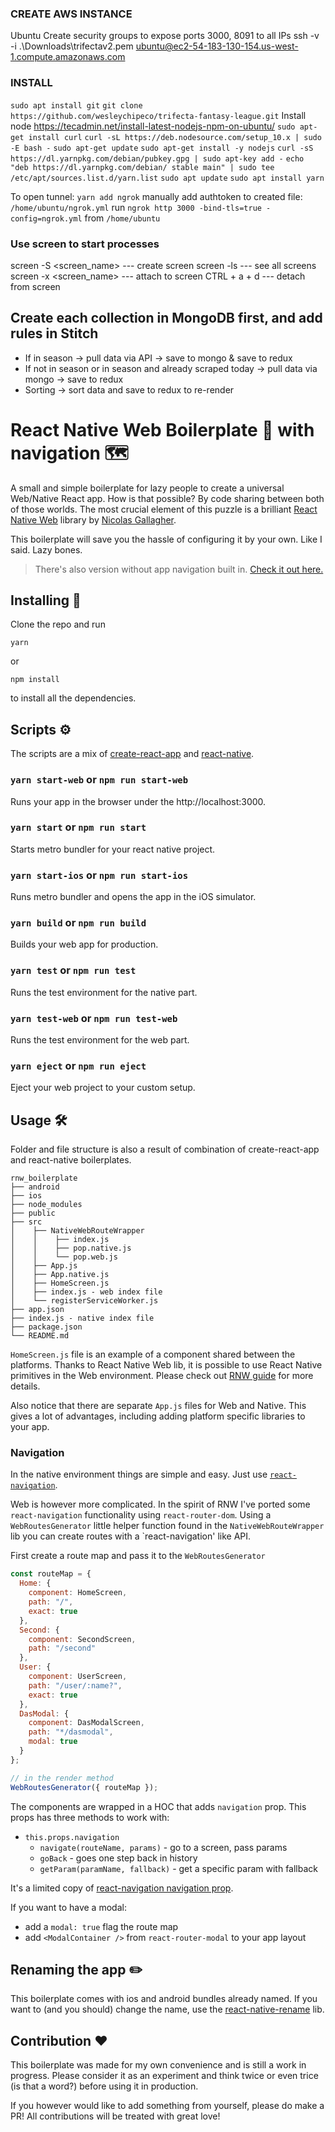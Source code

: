 ### CREATE AWS INSTANCE
Ubuntu
Create security groups to expose ports 3000, 8091 to all IPs
ssh -v -i .\Downloads\trifectav2.pem ubuntu@ec2-54-183-130-154.us-west-1.compute.amazonaws.com

### INSTALL
`sudo apt install git`
`git clone https://github.com/wesleychipeco/trifecta-fantasy-league.git`
Install node https://tecadmin.net/install-latest-nodejs-npm-on-ubuntu/
`sudo apt-get install curl`
`curl -sL https://deb.nodesource.com/setup_10.x | sudo -E bash -`
`sudo apt-get update`
`sudo apt-get install -y nodejs`
`curl -sS https://dl.yarnpkg.com/debian/pubkey.gpg | sudo apt-key add -`
`echo "deb https://dl.yarnpkg.com/debian/ stable main" | sudo tee /etc/apt/sources.list.d/yarn.list`
`sudo apt update`
`sudo apt install yarn`

To open tunnel:
`yarn add ngrok`
manually add authtoken to created file: `/home/ubuntu/ngrok.yml`
run `ngrok http 3000 -bind-tls=true -config=ngrok.yml` from `/home/ubuntu`

### Use screen to start processes
screen -S <screen_name> --- create screen
screen -ls --- see all screens
screen -x <screen_name> --- attach to screen
CTRL + a + d --- detach from screen

## Create each collection in MongoDB first, and add rules in Stitch ##
+ If in season -> pull data via API -> save to mongo & save to redux
+ If not in season or in season and already scraped today -> pull data via mongo -> save to redux
+ Sorting -> sort data and save to redux to re-render


# React Native Web Boilerplate 🥘 with navigation 🗺

A small and simple boilerplate for lazy people to create a universal Web/Native React app. How is that possible? By code sharing between both of those worlds. The most crucial element of this puzzle is a brilliant [React Native Web](https://github.com/necolas/react-native-web) library by [Nicolas Gallagher](http://nicolasgallagher.com).

This boilerplate will save you the hassle of configuring it by your own. Like I said. Lazy bones.

> There's also version without app navigation built in. [Check it out here.](https://github.com/inspmoore/rnw_boilerplate)

## Installing 🔩

Clone the repo and run

```
yarn
```

or

```
npm install
```

to install all the dependencies.

## Scripts ️️️⚙️

The scripts are a mix of [create-react-app](https://github.com/facebook/create-react-app#npm-start-or-yarn-start) and [react-native](https://facebook.github.io/react-native/docs/getting-started).

### `yarn start-web` or `npm run start-web`

Runs your app in the browser under the http://localhost:3000.

### `yarn start` or `npm run start`

Starts metro bundler for your react native project.

### `yarn start-ios` or `npm run start-ios`

Runs metro bundler and opens the app in the iOS simulator.

### `yarn build` or `npm run build`

Builds your web app for production.

### `yarn test` or `npm run test`

Runs the test environment for the native part.

### `yarn test-web` or `npm run test-web`

Runs the test environment for the web part.

### `yarn eject` or `npm run eject`

Eject your web project to your custom setup.

## Usage 🛠

Folder and file structure is also a result of combination of create-react-app and react-native boilerplates.

```
rnw_boilerplate
├── android
├── ios
├── node_modules
├── public
├── src
│    ├── NativeWebRouteWrapper
│    │    ├── index.js
│    │    ├── pop.native.js
│    │    └── pop.web.js
│    ├── App.js
│    ├── App.native.js
│    ├── HomeScreen.js
│    ├── index.js - web index file
│    └── registerServiceWorker.js
├── app.json
├── index.js - native index file
├── package.json
└── README.md
```

`HomeScreen.js` file is an example of a component shared between the platforms. Thanks to React Native Web lib, it is possible to use React Native primitives in the Web environment. Please check out [RNW guide](https://github.com/necolas/react-native-web) for more details.

Also notice that there are separate `App.js` files for Web and Native. This gives a lot of advantages, including adding platform specific libraries to your app.

### Navigation

In the native environment things are simple and easy. Just use [`react-navigation`](https://reactnavigation.org).

Web is however more complicated. In the spirit of RNW I've ported some `react-navigation` functionality using `react-router-dom`. Using a `WebRoutesGenerator` little helper function found in the `NativeWebRouteWrapper` lib you can create routes with a `react-navigation' like API.

First create a route map and pass it to the `WebRoutesGenerator`

```javascript
const routeMap = {
  Home: {
    component: HomeScreen,
    path: "/",
    exact: true
  },
  Second: {
    component: SecondScreen,
    path: "/second"
  },
  User: {
    component: UserScreen,
    path: "/user/:name?",
    exact: true
  },
  DasModal: {
    component: DasModalScreen,
    path: "*/dasmodal",
    modal: true
  }
};

// in the render method
WebRoutesGenerator({ routeMap });
```

The components are wrapped in a HOC that adds `navigation` prop. This props has three methods to work with:

- `this.props.navigation`
  - `navigate(routeName, params)` - go to a screen, pass params
  - `goBack` - goes one step back in history
  - `getParam(paramName, fallback)` - get a specific param with fallback

It's a limited copy of [react-navigation navigation prop](https://reactnavigation.org/docs/en/navigation-prop.html).

If you want to have a modal:

- add a `modal: true` flag the route map
- add `<ModalContainer />` from `react-router-modal` to your app layout

## Renaming the app ✏️

This boilerplate comes with ios and android bundles already named. If you want to (and you should) change the name, use the [react-native-rename](https://github.com/junedomingo/react-native-rename) lib.

## Contribution ❤️

This boilerplate was made for my own convenience and is still a work in progress. Please consider it as an experiment and think twice or even trice (is that a word?) before using it in production.

If you however would like to add something from yourself, please do make a PR! All contributions will be treated with great love!
